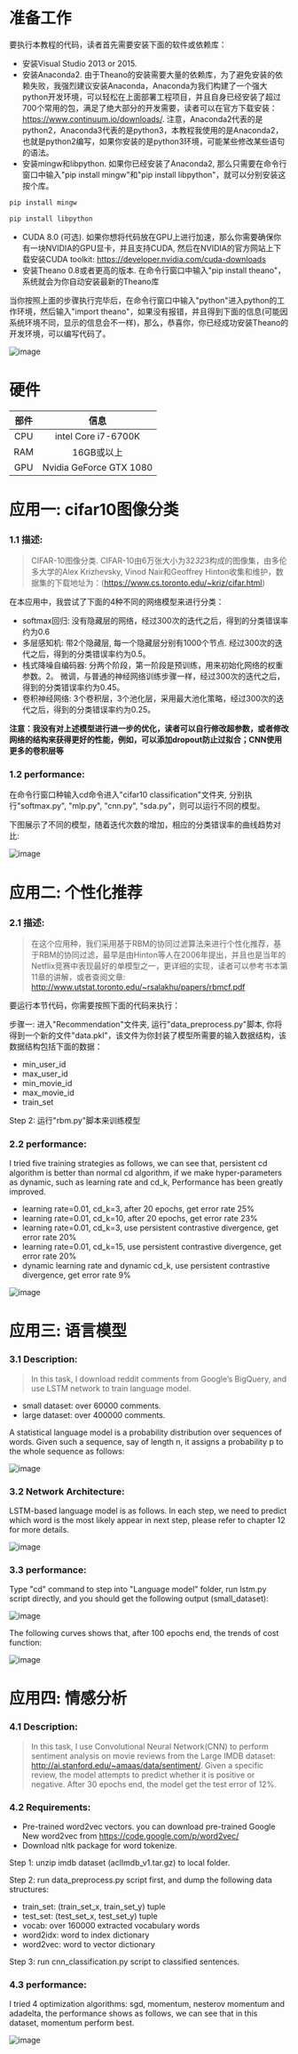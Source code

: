 # 准备工作
要执行本教程的代码，读者首先需要安装下面的软件或依赖库：
 - 安装Visual Studio 2013 or 2015.
 - 安装Anaconda2. 由于Theano的安装需要大量的依赖库，为了避免安装的依赖失败，我强烈建议安装Anaconda，Anaconda为我们构建了一个强大python开发环境，可以轻松在上面部署工程项目，并且自身已经安装了超过700个常用的包，满足了绝大部分的开发需要，读者可以在官方下载安装：https://www.continuum.io/downloads/. 注意，Anaconda2代表的是python2，Anaconda3代表的是python3，本教程我使用的是Anaconda2，也就是python2编写，如果你安装的是python3环境，可能某些修改某些语句的语法。
 - 安装mingw和libpython. 如果你已经安装了Anaconda2, 那么只需要在命令行窗口中输入"pip install mingw"和"pip install libpython"，就可以分别安装这按个库。
 ```javascript
 pip install mingw
 ``` 
 ```javascript
 pip install libpython
 ``` 
 - CUDA 8.0 (可选). 如果你想将代码放在GPU上进行加速，那么你需要确保你有一块NVIDIA的GPU显卡，并且支持CUDA, 然后在NVIDIA的官方网站上下载安装CUDA toolkit: https://developer.nvidia.com/cuda-downloads  
 - 安装Theano 0.8或者更高的版本. 在命令行窗口中输入"pip install theano"，系统就会为你自动安装最新的Theano库

当你按照上面的步骤执行完毕后，在命令行窗口中输入"python"进入python的工作环境，然后输入"import theano"，如果没有报错，并且得到下面的信息(可能因系统环境不同，显示的信息会不一样)，那么，恭喜你，你已经成功安装Theano的开发环境，可以编写代码了。

![image](https://github.com/innovation-cat/DeepLearningBook/raw/master/raw/theano1.png)
 
# 硬件
| 部件     | 信息|
|:--------:|:---------:|
|CPU|intel Core i7-6700K|
|RAM|16GB或以上|
|GPU|Nvidia GeForce GTX 1080|

# 应用一: cifar10图像分类
### 1.1 描述:
>  CIFAR-10图像分类. CIFAR-10由6万张大小为32*32*3构成的图像集，由多伦多大学的Alex Krizhevsky, Vinod Nair和Geoffrey Hinton收集和维护，数据集的下载地址为：(https://www.cs.toronto.edu/~kriz/cifar.html)

在本应用中，我尝试了下面的4种不同的网络模型来进行分类：
 - softmax回归: 没有隐藏层的网络，经过300次的迭代之后，得到的分类错误率约为0.6 
 - 多层感知机: 带2个隐藏层, 每一个隐藏层分别有1000个节点. 经过300次的迭代之后，得到的分类错误率约为0.5。
 - 栈式降噪自编码器: 分两个阶段，第一阶段是预训练，用来初始化网络的权重参数。2。 微调，与普通的神经网络训练步骤一样，经过300次的迭代之后，得到的分类错误率约为0.45。 
 - 卷积神经网络: 3个卷积层，3个池化层，采用最大池化策略，经过300次的迭代之后，得到的分类错误率约为0.25。

**注意：我没有对上述模型进行进一步的优化，读者可以自行修改超参数，或者修改网络的结构来获得更好的性能，例如，可以添加dropout防止过拟合；CNN使用更多的卷积层等**

### 1.2 performance:
在命令行窗口种输入cd命令进入"cifar10 classification"文件夹, 分别执行"softmax.py", "mlp.py", "cnn.py", "sda.py"，则可以运行不同的模型。

下图展示了不同的模型，随着迭代次数的增加，相应的分类错误率的曲线趋势对比:

![image](https://github.com/innovation-cat/DeepLearningBook/raw/master/raw/cifar10.png)


# 应用二: 个性化推荐
### 2.1 描述:
> 在这个应用种，我们采用基于RBM的协同过滤算法来进行个性化推荐，基于RBM的协同过滤，最早是由Hinton等人在2006年提出，并且也是当年的Netflix竞赛中表现最好的单模型之一，更详细的实现，读者可以参考书本第11章的讲解，或者查阅文章: http://www.utstat.toronto.edu/~rsalakhu/papers/rbmcf.pdf

要运行本节代码，你需要按照下面的代码来执行：

步骤一: 进入"Recommendation"文件夹, 运行"data_preprocess.py"脚本, 你将得到一个新的文件"data.pkl"，该文件为你封装了模型所需要的输入数据结构，该数据结构包括下面的数据：
 - min_user_id
 - max_user_id
 - min_movie_id
 - max_movie_id
 - train_set
 
Step 2: 运行"rbm.py"脚本来训练模型

### 2.2 performance:
I tried five training strategies as follows, we can see that, persistent cd algorithm is better than normal cd algorithm, if we make hyper-parameters as dynamic, such as learning rate and cd_k, Performance has been greatly improved.

 - learning rate=0.01, cd_k=3, after 20 epochs, get error rate 25%
 - learning rate=0.01, cd_k=10, after 20 epochs, get error rate 23%
 - learning rate=0.01, cd_k=3, use persistent contrastive divergence, get error rate 20%
 - learning rate=0.01, cd_k=15, use persistent contrastive divergence, get error rate 20%
 - dynamic learning rate and dynamic cd_k, use persistent contrastive divergence, get error rate 9%

![image](https://github.com/innovation-cat/DeepLearningBook/raw/master/raw/rbm.png)


# 应用三: 语言模型
### 3.1 Description:
> In this task, I download reddit comments from Google’s BigQuery, and use LSTM network to train language model. 

 - small dataset: over 60000 comments.
 - large dataset: over 400000 comments.

A statistical language model is a probability distribution over sequences of words. Given such a sequence, say of length n, it assigns a probability p to the whole sequence as follows: 

![image](https://github.com/innovation-cat/DeepLearningBook/raw/master/raw/language_model2.png)

### 3.2 Network Architecture:

LSTM-based language model is as follows. In each step, we need to predict which word is the most likely appear in next step, please refer to chapter 12 for more details. 

![image](https://github.com/innovation-cat/DeepLearningBook/raw/master/raw/language_model3.png)

### 3.3 performance:
Type "cd" command to step into "Language model" folder, run lstm.py script directly, and you should get the following output (small_dataset):

![image](https://github.com/innovation-cat/DeepLearningBook/raw/master/raw/lstm_output.png)

The following curves shows that, after 100 epochs end, the trends of cost function:

![image](https://github.com/innovation-cat/DeepLearningBook/raw/master/raw/language_model.png)


# 应用四: 情感分析
### 4.1 Description: 

> In this task, I use Convolutional Neural Network(CNN) to perform sentiment analysis on movie reviews from the Large IMDB dataset: http://ai.stanford.edu/~amaas/data/sentiment/. Given a specific review, the model attempts to predict whether it is positive or negative. After 30 epochs end, the model get the test error of 12%. 

### 4.2 Requirements:

 - Pre-trained word2vec vectors. you can download pre-trained Google New word2vec from https://code.google.com/p/word2vec/
 - Download nltk package for word tokenize.

Step 1: unzip imdb dataset (aclImdb_v1.tar.gz) to local folder.
 
Step 2: run data_preprocess.py script first, and dump the following data structures:

 - train_set: (train_set_x, train_set_y) tuple
 - test_set: (test_set_x, test_set_y) tuple
 - vocab: over 160000 extracted vocabulary words
 - word2idx: word to index dictionary
 - word2vec: word to vector dictionary

Step 3: run cnn_classification.py script to classified sentences.

### 4.3 performance:

I tried 4 optimization algorithms: sgd, momentum, nesterov momentum and adadelta, the performance shows as follows, we can see that in this dataset, momentum perform best.

![image](https://github.com/innovation-cat/DeepLearningBook/raw/master/raw/performance.png)
